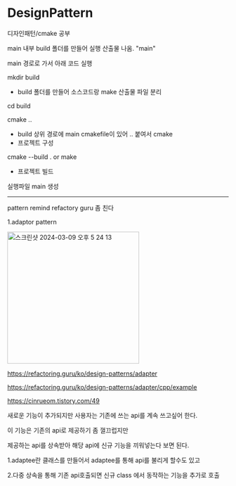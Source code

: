 # DesignPattern
디자인패턴/cmake 공부


main 내부 build 폴더를 만들어 실행 산출물 나옴. "main"

main 경로로 가서 아래 코드 실행

mkdir build
- build 폴더를 만들어 소스코드랑 make 산출물 파일 분리

cd build


cmake ..
- build 상위 경로에 main cmakefile이 있어 .. 붙여서 cmake
- 프로젝트 구성

cmake --build . or make
- 프로젝트 빌드

실행파일 main 생성

-----------------------------
pattern remind
refactory guru 좀 친다

1.adaptor pattern


<img width="300" alt="스크린샷 2024-03-09 오후 5 24 13" src="https://github.com/HHow/DesignPattern/assets/31755455/d8632c06-b653-4051-8b7f-696803427c61">

https://refactoring.guru/ko/design-patterns/adapter

https://refactoring.guru/ko/design-patterns/adapter/cpp/example

https://cinrueom.tistory.com/49

새로운 기능이 추가되지만 사용자는 기존에 쓰는 api를 계속 쓰고싶어 한다.

이 기능은 기존의 api로 제공하기 좀 껄끄럽지만

제공하는 api를 상속받아 해당 api에 신규 기능을 끼워넣는다 보면 된다.

1.adaptee란 클래스를 만들어서 adaptee를 통해 api를 불리게 할수도 있고

2.다중 상속을 통해 기존 api호출되면 신규 class 에서 동작하는 기능을 추가로 호출


